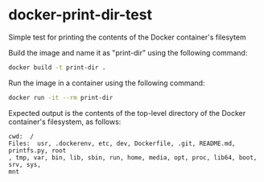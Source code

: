 
# docker-print-dir-test

Simple test for printing the contents of the Docker container's filesytem

Build the image and name it as "print-dir" using the following command:

```bash
docker build -t print-dir .
```

Run the image in a container using the following command:

```bash
docker run -it --rm print-dir
```

Expected output is the contents of the top-level directory of the Docker
container's filesystem, as follows:

```
cwd:  /
Files:  usr, .dockerenv, etc, dev, Dockerfile, .git, README.md, printfs.py, root
, tmp, var, bin, lib, sbin, run, home, media, opt, proc, lib64, boot, srv, sys,
mnt
```
